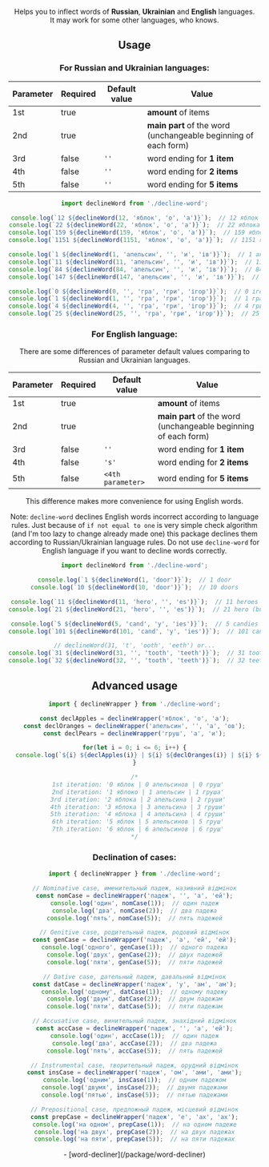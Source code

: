 <header>

Helps you to inflect words of **Russian**, **Ukrainian** and **English** languages.\
It may work for some other languages, who knows.

<installation>

## Usage
### For Russian and Ukrainian languages:
| Parameter | Required | Default value | Value                                                           |
|-----------|----------|---------------|-----------------------------------------------------------------|
| 1st       | true     |               | **amount** of items                                             |
| 2nd       | true     |               | **main part** of the word (unchangeable beginning of each form) |
| 3rd       | false    | `''`          | word ending for **1 item**                                      |
| 4th       | false    | `''`          | word ending for **2 items**                                     |
| 5th       | false    | `''`          | word ending for **5 items**                                     |

```ts
import declineWord from './decline-word';

console.log(`12 ${declineWord(12, 'яблок', 'о', 'а')}`);  // 12 яблок
console.log(`22 ${declineWord(22, 'яблок', 'о', 'а')}`);  // 22 яблока
console.log(`159 ${declineWord(159, 'яблок', 'о', 'а')}`);  // 159 яблок
console.log(`1151 ${declineWord(1151, 'яблок', 'о', 'а')}`);  // 1151 яблоко

console.log(`1 ${declineWord(1, 'апельсин', '', 'и', 'ів')}`);  // 1 апельсин
console.log(`11 ${declineWord(11, 'апельсин', '', 'и', 'ів')}`);  // 11 апельсинів
console.log(`84 ${declineWord(84, 'апельсин', '', 'и', 'ів')}`);  // 84 апельсини
console.log(`147 ${declineWord(147, 'апельсин', '', 'и', 'ів')}`);  // 147 апельсинів

console.log(`0 ${declineWord(0, '', 'гра', 'гри', 'ігор')}`);  // 0 ігор
console.log(`1 ${declineWord(1, '', 'гра', 'гри', 'ігор')}`);  // 1 гра
console.log(`4 ${declineWord(4, '', 'гра', 'гри', 'ігор')}`);  // 4 гри
console.log(`25 ${declineWord(25, '', 'гра', 'гри', 'ігор')}`);  // 25 ігор
```

### For English language:
There are some differences of parameter default values comparing to Russian and Ukrainian languages.

| Parameter | Required | Default value     | Value                                                           |
|-----------|----------|-------------------|-----------------------------------------------------------------|
| 1st       | true     |                   | **amount** of items                                             |
| 2nd       | true     |                   | **main part** of the word (unchangeable beginning of each form) |
| 3rd       | false    | `''`              | word ending for **1 item**                                      |
| 4th       | false    | `'s'`             | word ending for **2 items**                                     |
| 5th       | false    | `<4th parameter>` | word ending for **5 items**                                     |

This difference makes more convenience for using English words.

Note: `decline-word` declines English words incorrect according to language rules. Just because of `if not equal to one` is very simple check algorithm (and I'm too lazy to change already made one) this package declines them according to Russian/Ukrainian language rules. Do not use `decline-word` for English language if you want to decline words correctly.

```ts
import declineWord from './decline-word';

console.log(`1 ${declineWord(1, 'door')}`);  // 1 door
console.log(`10 ${declineWord(10, 'door')}`);  // 10 doors

console.log(`11 ${declineWord(11, 'hero', '', 'es')}`);  // 11 heroes
console.log(`21 ${declineWord(21, 'hero', '', 'es')}`);  // 21 hero (but correct is "heros")

console.log(`5 ${declineWord(5, 'cand', 'y', 'ies')}`);  // 5 candies
console.log(`101 ${declineWord(101, 'cand', 'y', 'ies')}`);  // 101 candy (but correct is "candies")

// declineWord(31, 't', 'ooth', 'eeth') or...
console.log(`31 ${declineWord(31, '', 'tooth', 'teeth')}`);  // 31 tooth (but correct is "teeth")
console.log(`32 ${declineWord(32, '', 'tooth', 'teeth')}`);  // 32 teeth
```

## Advanced usage
```ts
import { declineWrapper } from './decline-word';

const declApples = declineWrapper('яблок', 'о', 'а');
const declOranges = declineWrapper('апельсин', '', 'а', 'ов');
const declPears = declineWrapper('груш', 'а', 'и');

for(let i = 0; i <= 6; i++) {
  console.log(`${i} ${declApples(i)} | ${i} ${declOranges(i)} | ${i} ${declPears(i)}`);
}

/*
  1st iteration: '0 яблок | 0 апельсинов | 0 груш'
  2nd iteration: '1 яблоко | 1 апельсин | 1 груша'
  3rd iteration: '2 яблока | 2 апельсина | 2 груши'
  4th iteration: '3 яблока | 3 апельсина | 3 груши'
  5th iteration: '4 яблока | 4 апельсина | 4 груши'
  6th iteration: '5 яблок | 5 апельсинов | 5 груш'
  7th iteration: '6 яблок | 6 апельсинов | 6 груш'
*/
```

### Declination of cases:
```ts
import { declineWrapper } from './decline-word';

// Nominative case, именительный падеж, називний відмінок
const nomCase = declineWrapper('падеж', '', 'а', 'ей');
console.log('один', nomCase(1));  // один падеж
console.log('два', nomCase(2));  // два падежа
console.log('пять', nomCase(5));  // пять падежей

// Genitive case, родительный падеж, родовий відмінок
const genCase = declineWrapper('падеж', 'а', 'ей', 'ей');
console.log('одного', genCase(1));  // одного падежа
console.log('двух', genCase(2));  // двух падежей
console.log('пяти', genCase(5));  // пяти падежей

// Dative case, дательный падеж, давальний відмінок
const datCase = declineWrapper('падеж', 'у', 'ам', 'ам');
console.log('одному', datCase(1));  // одному падежу
console.log('двум', datCase(2));  // двум падежам
console.log('пяти', datCase(5));  // пяти падежам

// Accusative case, винительный падеж, знахідний відмінок
const accCase = declineWrapper('падеж', '', 'а', 'ей');
console.log('один', accCase(1));  // один падеж
console.log('два', accCase(2));  // два падежа
console.log('пять', accCase(5));  // пять падежей

// Instrumental case, творительный падеж, орудний відмінок
const insCase = declineWrapper('падеж', 'ом', 'ами', 'ами');
console.log('одним', insCase(1));  // одним падежом
console.log('двумя', insCase(2));  // двумя падежами
console.log('пятью', insCase(5));  // пятью падежами

// Prepositional case, предложный падеж, місцевий відмінок
const prepCase = declineWrapper('падеж', 'е', 'ах', 'ах');
console.log('на одном', prepCase(1));  // на одном падеже
console.log('на двух', prepCase(2));  // на двух падежах
console.log('на пяти', prepCase(5));  // на пяти падежах
```

<testing>

<seeAlsoTitle>
- [word-decliner](<npmjs-com>/package/word-decliner)

<suggestions>
